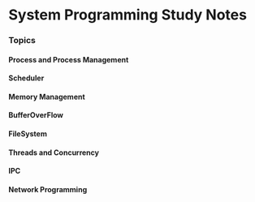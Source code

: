 # System Programming Study Notes
### Topics
#### Process and Process Management
#### Scheduler
#### Memory Management
#### BufferOverFlow
#### FileSystem
#### Threads and Concurrency
#### IPC
#### Network Programming
